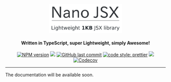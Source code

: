 <div align="center">

<img src="readme/nano-jsx-logo.png" alt="Nano JSX Logo" width="230"/>

</div>

<h4 align="center">
Written in TypeScript, super Lightweight, simply Awesome!</h4>

<p align="center">  
  <a href="https://www.npmjs.com/package/nano-jsx"><img src="https://img.shields.io/npm/v/yandeu/nano-jsx?style=flat-square" alt="NPM version"></a>
  <a href="https://github.com/yandeu/nano-jsx/actions?query=workflow%3ACI"><img src="https://img.shields.io/github/workflow/status/yandeu/nano-jsx/CI/master?label=github%20build&logo=github&style=flat-square"></a>
  <a href="https://github.com/yandeu/nano-jsx/commits/master"><img src="https://img.shields.io/github/last-commit/yandeu/nano-jsx.svg?style=flat-square" alt="GitHub last commit"></a>
  <a href="https://github.com/prettier/prettier"><img src="https://img.shields.io/badge/code_style-prettier-ff69b4.svg?style=flat-square" alt="code style: prettier"></a>
  <a href="https://www.typescriptlang.org/"><img src="https://img.shields.io/badge/built%20with-TypeScript-blue?style=flat-square"></a>
  <a href="https://codecov.io/gh/yandeu/nano-jsx"><img src="https://img.shields.io/codecov/c/github/yandeu/nano-jsx?logo=codecov&style=flat-square" alt="Codecov"/></a>
</p>

<hr>

The documentation will be available soon.
